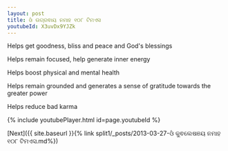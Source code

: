 ```yaml
---
layout: post
title: ଓଁ ଉଗ୍ରଵାୟ ନମାହ ୧୦୮ ଟିମଏସ
youtubeId: X3uvDx9YJZk
---
```

 
 
Helps get goodness, bliss and peace and God's blessings
 
Helps remain focused, help generate inner energy 
 
Helps boost physical and mental health 
 
Helps remain grounded and generates a sense of gratitude towards the greater power 
 
Helps reduce bad karma
 
 
 
 


{% include youtubePlayer.html id=page.youtubeId %}
 
[Next]({{ site.baseurl }}{% link  split1/_posts/2013-03-27-ଓଁ କୁଵଲେଷଞୟ ନମାହ ୧୦୮ ଟିମଏସ.md%})
 
